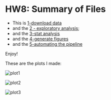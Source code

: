 HW8: Summary of Files
==========================
  
  * This is [1-download data](https://github.com/STAT545-UBC/zz_michelle_lee-coursework/blob/master/HW9/1-download-data.md)
* and the [2 - exploratory analysis](https://github.com/STAT545-UBC/zz_michelle_lee-coursework/blob/master/HW9/2-exploratory-analysis.md);
* and the [3-stat analysis](https://github.com/STAT545-UBC/zz_michelle_lee-coursework/blob/master/HW9/3-stat-analysis.md)
* and the [4-generate figures](https://github.com/STAT545-UBC/zz_michelle_lee-coursework/blob/master/HW9/4-generate-figures.md)
* and the [5-automating the pipeline](https://github.com/STAT545-UBC/zz_michelle_lee-coursework/blob/master/HW9/5-automate-pipeline.R)

Enjoy!
  
  
  These are the plots I made:
  
  
  ![plot1](https://raw.githubusercontent.com/STAT545-UBC/zz_michelle_lee-coursework/master/HW9/plots/r-sq-asia.png?token=AIW6LnWIIGYfWgHxw1sKiUs4FBFkR0mpks5Ud4qfwA%3D%3D)

![plot2](https://github.com/STAT545-UBC/zz_michelle_lee-coursework/blob/master/HW9/plots/lifeExp-quantile.png)

![plot3](https://github.com/STAT545-UBC/zz_michelle_lee-coursework/blob/master/HW9/plots/r-sq-africa.png)
